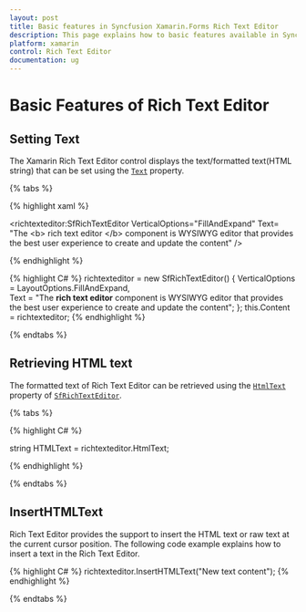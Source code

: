 ```yaml
---
layout: post
title: Basic features in Syncfusion Xamarin.Forms Rich Text Editor
description: This page explains how to basic features available in Syncfusion Rich Text Editor for Xamarin.Forms platform.
platform: xamarin
control: Rich Text Editor
documentation: ug
---
```


# Basic Features of Rich Text Editor

## Setting Text

The Xamarin Rich Text Editor control displays the text/formatted text(HTML string) that can be set using the [`Text`](https://help.syncfusion.com/cr/xamarin/Syncfusion.XForms.RichTextEditor.SfRichTextEditor.html#Syncfusion_XForms_RichTextEditor_SfRichTextEditor_Text) property.

{% tabs %} 

{% highlight xaml %} 

 <richtexteditor:SfRichTextEditor VerticalOptions="FillAndExpand" Text= "The &lt;b&gt; rich text editor &lt;/b&gt; component is WYSIWYG editor that provides the best user experience to create and update the content" />

{% endhighlight %}

{% highlight C# %} 
richtexteditor = new SfRichTextEditor()
{
	VerticalOptions = LayoutOptions.FillAndExpand,			
	Text = "The <b>rich text editor</b> component is WYSIWYG editor that provides the best user experience to create and update the content";
};
this.Content = richtexteditor;
{% endhighlight %}

{% endtabs %}

## Retrieving HTML text

The formatted text of Rich Text Editor can be retrieved using the [`HtmlText`](https://help.syncfusion.com/cr/xamarin/Syncfusion.XForms.RichTextEditor.SfRichTextEditor.html#Syncfusion_XForms_RichTextEditor_SfRichTextEditor_HtmlText) property of [`SfRichTextEditor`](https://help.syncfusion.com/cr/xamarin/Syncfusion.XForms.RichTextEditor.SfRichTextEditor.html).

{% tabs %} 

{% highlight C# %} 

string HTMLText = richtexteditor.HtmlText;

{% endhighlight %}

{% endtabs %}

## InsertHTMLText

Rich Text Editor provides the support to insert the HTML text or raw text at the current cursor position. The following code example explains how to insert a text in the Rich Text Editor.

{% highlight C# %} 
richtexteditor.InsertHTMLText("New text content");
{% endhighlight %}

{% endtabs %}